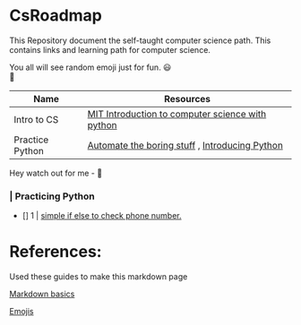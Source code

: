 # CsRoadmap
This Repository document the self-taught computer science path. This contains links and learning path for computer science.

You all will see random emoji just for fun.
:smiley:	
:rocket:


Name | Resources
---- | ------- 
Intro to CS  | [MIT Introduction to computer science with python](https://ocw.mit.edu/courses/electrical-engineering-and-computer-science/6-00-introduction-to-computer-science-and-programming-fall-2008/index.htm)
Practice Python   | [Automate the boring stuff](https://automatetheboringstuff.com/) , [Introducing Python](https://www.amazon.com/dp/1449359361/ref=cm_sw_em_r_mt_dp_U_IOmzEb8AYH4DC)

Hey watch out for me - :dog:

### **| Practicing Python**
- [] 1 | [simple if else to check phone number.](python/regularexpressions.py)


<!-- ### **| Intoduction to computer science**  -->
<!-- 
Lectures  | Details 
---- | ------- 
- [x] 1 | [Data type, Operators, Variables](https://ocw.mit.edu/courses/electrical-engineering-and-computer-science/6-00-introduction-to-computer-science-and-programming-fall-2008/video-lectures/lecture-1) 
- [x] 2   | [Operators, Operands, Branching, Conditional, Loops](https://ocw.mit.edu/courses/electrical-engineering-and-computer-science/6-00-introduction-to-computer-science-and-programming-fall-2008/video-lectures/lecture-2/) 
- [x] 3   | [Common code patterns, iterative programs(for, while, if , else)](https://ocw.mit.edu/courses/electrical-engineering-and-computer-science/6-00-introduction-to-computer-science-and-programming-fall-2008/video-lectures/lecture-3/)
- [x] 4   | [Decomposition, Abstraction, intro to recursion](https://ocw.mit.edu/courses/electrical-engineering-and-computer-science/6-00-introduction-to-computer-science-and-programming-fall-2008/video-lectures/lecture-4/)
- [x] 5   | [Floating point numbers, successive approximation, finding roots](https://ocw.mit.edu/courses/electrical-engineering-and-computer-science/6-00-introduction-to-computer-science-and-programming-fall-2008/video-lectures/lecture-5/)
- [x] 6 , [code](https://github.com/iamdeepakram/IntroToCs/tree/master/Lec6)  | [Bi-section method, Newton Raphson, Intoduction to lists](https://ocw.mit.edu/courses/electrical-engineering-and-computer-science/6-00-introduction-to-computer-science-and-programming-fall-2008/video-lectures/lecture-6/)
- [x] 7 , [code](https://github.com/iamdeepakram/IntroToCs/tree/master/lec7) | [Lists, Mutability, Dictionaries, Introduction to Recursion](https://ocw.mit.edu/courses/electrical-engineering-and-computer-science/6-00-introduction-to-computer-science-and-programming-fall-2008/video-lectures/lecture-7/)
- [x] 8 , [code]()  | [Complexity: Log, Linear, Quadratic, Exponential](https://ocw.mit.edu/courses/electrical-engineering-and-computer-science/6-00-introduction-to-computer-science-and-programming-fall-2008/video-lectures/lecture-8/)
- [x] 9 , [code](https://github.com/iamdeepakram/IntroToCs/tree/master/lec9)  | [Binary Search, Selection sort, Bubble Sort](https://ocw.mit.edu/courses/electrical-engineering-and-computer-science/6-00-introduction-to-computer-science-and-programming-fall-2008/video-lectures/lecture-9/)
- [x] 10 , [code]()  | [Divide and conquer methods, merge sort, exceptions](https://ocw.mit.edu/courses/electrical-engineering-and-computer-science/6-00-introduction-to-computer-science-and-programming-fall-2008/video-lectures/lecture-10/)
- [x] 11 , [code]()  | [Testing and debugging](https://ocw.mit.edu/courses/electrical-engineering-and-computer-science/6-00-introduction-to-computer-science-and-programming-fall-2008/video-lectures/lecture-11/)
- [x] 12 , [code]()  | [debugging, knapsack problem, introduction to dynamic programming](https://ocw.mit.edu/courses/electrical-engineering-and-computer-science/6-00-introduction-to-computer-science-and-programming-fall-2008/video-lectures/lecture-12/)

Eat veggis :potato:


### **| Practicing Autotmate the Boring stuff** 

Chapter  | Name,Colab 
---- | ------- 
- [x] 1   | [Python Basics](https://automatetheboringstuff.com/2e/chapter1/), [Repo](https://github.com/iamdeepakram/py_practice/blob/master/atsb_chap_1.ipynb)
- [x] 7   | [Pattern Matching with Regular Expressions](https://automatetheboringstuff.com/2e/chapter7/), [Repo](https://github.com/iamdeepakram/py_practice/tree/master/atsb/chapter_7)


### **| Hacker Rank**   
[Profile](https://www.hackerrank.com/deepaksutrakar?hr_r=1)

### **| Django Status**
Learning Django using Documentation

[Intro to Django Documentation](https://docs.djangoproject.com/en/3.0/intro/tutorial01/)

[Polls app | Admin Interface](https://docs.djangoproject.com/en/3.0/intro/tutorial02/)

[Views](https://docs.djangoproject.com/en/3.0/intro/tutorial03/) -->

# References:

Used these guides to make this markdown page

[Markdown basics](https://guides.github.com/features/mastering-markdown/)

[Emojis](https://github.com/ikatyang/emoji-cheat-sheet/blob/master/README.md#github-custom-emoji)


[comment]: <> (a reference style link.)
[//]: <> (This is also a comment.)
[//]: # (This may be the most platform independent comment)

